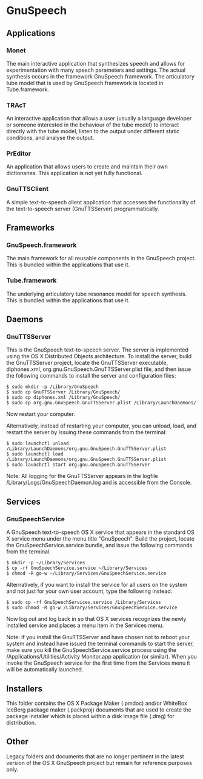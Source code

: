 GnuSpeech
=========

Applications
------------

### Monet

The main interactive application that synthesizes speech and allows for
experimentation with many speech parameters and settings.  The actual synthesis
occurs in the framework GnuSpeech.framework.  The articulatory tube model that
is used by GnuSpeech.framework is located in Tube.framework.

### TRAcT

An interactive application that allows a user (usually a language developer or
someone interested in the behaviour of the tube model) to interact directly
with the tube model, listen to the output under different static conditions,
and analyse the output.

### PrEditor

An application that allows users to create and maintain their own dictionaries.
This application is not yet fully functional.

### GnuTTSClient

A simple text-to-speech client application that accesses the functionality of the
text-to-speech server (GnuTTSServer) programmatically.


Frameworks
----------

### GnuSpeech.framework

The main framework for all reusable components in the GnuSpeech project.  This is bundled
within the applications that use it.

### Tube.framework

The underlying articulatory tube resonance model for speech synthesis.  This is bundled
within the applications that use it.

Daemons
-------

### GnuTTSServer

This is the GnuSpeech text-to-speech server.  The server is implemented using
the OS X Distributed Objects architecture.  To install the server, build the
GnuTTSServer project, locate the GnuTTSServer executable, diphones.xml,
org.gnu.GnuSpeech.GnuTTSServer.plist file, and then issue the following
commands to install the server and configuration files:

    $ sudo mkdir -p /Library/GnuSpeech
    $ sudo cp GnuTTSServer /Library/GnuSpeech/
    $ sudo cp diphones.xml /Library/GnuSpeech/
    $ sudo cp org.gnu.GnuSpeech.GnuTTSServer.plist /Library/LaunchDaemons/

Now restart your computer.

Alternatively, instead of restarting your computer, you can unload, load, and
restart the server by issuing these commands from the terminal:

    $ sudo launchctl unload /Library/LaunchDaemons/org.gnu.GnuSpeech.GnuTTSServer.plist
    $ sudo launchctl load /Library/LaunchDaemons/org.gnu.GnuSpeech.GnuTTSServer.plist
    $ sudo launchctl start org.gnu.GnuSpeech.GnuTTSServer

Note: All logging for the GnuTTSServer appears in the logfile
/Library/Logs/GnuSpeechDaemon.log and is accessible from the Console.


Services
--------

### GnuSpeechService

A GnuSpeech text-to-speech OS X service that appears in the standard OS X
service menu under the menu title "GnuSpeech".  Build the project, locate the
GnuSpeechService.service bundle, and issue the following commands from the
terminal:

    $ mkdir -p ~/Library/Services
    $ cp -rf GnuSpeechService.service ~/Library/Services
    $ chmod -R go-w ~/Library/Services/GnuSpeechService.service

Alternatively, if you want to install the service for all users on the system
and not just for your own user account, type the following instead:

    $ sudo cp -rf GnuSpeechServices.service /Library/Services
    $ sudo chmod -R go-w /Library/Services/GnuSpeechService.service

Now log out and log back in so that OS X services recognizes the newly
installed service and places a menu item in the Services menu.

Note: If you install the GnuTTSServer and have chosen not to reboot your system
and instead have issued the terminal commands to start the server, make sure
you kill the GnuSpeechService.service process using the
/Applications/Utilities/Activity Monitor.app application (or similar).  When you
invoke the GnuSpeech service for the first time from the Services menu it will
be automatically launched.


Installers
----------

This folder contains the OS X Package Maker (.pmdoc) and/or WhiteBox IceBerg
package maker (.packproj) documents that are used to create the package
installer which is placed within a disk image file (.dmg) for distribution.


Other
-----

Legacy folders and documents that are no longer pertinent in the latest version
of the OS X GnuSpeech project but remain for reference purposes only.
